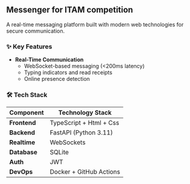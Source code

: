 ## Messenger for ITAM competition

A real-time messaging platform built with modern web technologies for secure communication.

### ✨ Key Features

- **Real-Time Communication**
  - WebSocket-based messaging (<200ms latency)
  - Typing indicators and read receipts
  - Online presence detection


### 🛠 Tech Stack

| Component          | Technology Stack                   |
|--------------------|------------------------------------|
| **Frontend**       | TypeScript + Html + Css
| **Backend**        | FastAPI (Python 3.11)              |
| **Realtime**       | WebSockets                         |
| **Database**       | SQLite                             |
| **Auth**           | JWT                                |
| **DevOps**         | Docker + GitHub Actions            |

